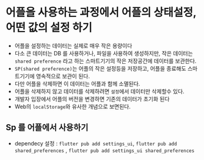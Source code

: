 # 어플을 사용하는 과정에서 어플의 상태설정, 어떤 값의 설정 하기

- 어플을 설정하는 데이터는 실제로 매우 작은 용량이다
- 다소 큰 데이터는 DB 를 사용하거나, 파일을 사용하여 생성하지만, 작은 데이터는 `shared preference` 라고 하는 스마트기기의 작은 저장공간에 데이터를 보관한다.
- `SP(shared preference)`는 어플의 작은 설정등을 저장하고, 어플을 종료해도 스마트기기에 영속적으로 보관이 된다.
- 다만 어플을 삭제하면 이 데이터는 어플과 함께 소멸된다.
- 어플을 삭제하지 않고 데이터를 삭제하려면 `설정`에서 데이터만 삭제할수 있다.
- 개발자 입장에서 어플의 버전을 변경하면 기존의 데이터가 초기화 된다
- Web의 `localStorage`와 유사한 개념으로 보면된다.

## Sp 를 어플에서 사용하기

- dependecy 설정 : `flutter pub add settings_ui`, `flutter pub add shared_preferences` , `flutter pub add settings_ui shared_preferences`
